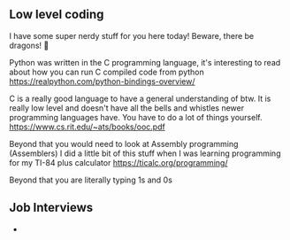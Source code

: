 ## Low level coding
I have some super nerdy stuff for you here today!
Beware, there be dragons! :dragon: 

Python was written in the C programming language, it's interesting to read about how you can run C compiled code from python
https://realpython.com/python-bindings-overview/

C is a really good language to have a general understanding of btw.  It is really low level and doesn't have all the bells and whistles newer programming languages have.  You have to do a lot of things yourself.
https://www.cs.rit.edu/~ats/books/ooc.pdf

Beyond that you would need to look at Assembly programming (Assemblers)
I did a little bit of this stuff when I was learning programming for my TI-84 plus calculator 
https://ticalc.org/programming/

Beyond that you are literally typing 1s and 0s

## Job Interviews
- 